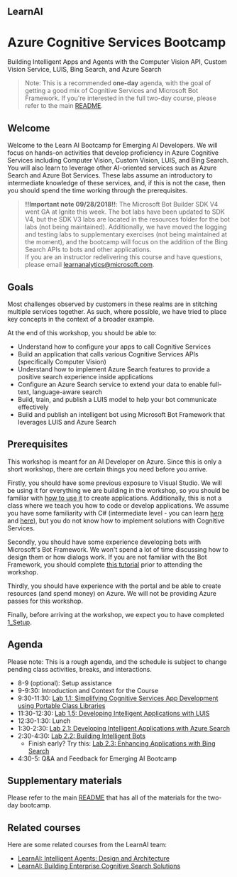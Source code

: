 ## LearnAI
# Azure Cognitive Services Bootcamp
Building Intelligent Apps and Agents with the Computer Vision API, Custom Vision Service, LUIS, Bing Search, and Azure Search

> Note: This is a recommended **one-day** agenda, with the goal of getting a good mix of Cognitive Services and Microsoft Bot Framework. If you're interested in the full two-day course, please refer to the main [README](../README.md).

## Welcome 

Welcome to the Learn AI Bootcamp for Emerging AI Developers. We will focus on hands-on activities that develop proficiency in Azure Cognitive Services including Computer Vision, Custom Vision, LUIS, and Bing Search. You will also learn to leverage other AI-oriented services such as Azure Search and Azure Bot Services. These labs assume an introductory to intermediate knowledge of these services, and, if this is not the case, then you should spend the time working through the prerequisites.

> **!!Important note 09/28/2018!!**: The Microsoft Bot Builder SDK V4 went GA at Ignite this week. The bot labs have been updated to SDK V4, but the SDK V3 labs are located in the resources folder for the bot labs (not being maintained). Additionally, we have moved the logging and testing labs to supplementary exercises (not being maintained at the moment), and the bootcamp will focus on the addition of the Bing Search APIs to bots and other applications.  
> If you are an instructor redelivering this course and have questions, please email learnanalytics@microsoft.com.  

## Goals

Most challenges observed by customers in these realms are in stitching multiple services together. As such, where possible, we have tried to place key concepts in the context of a broader example. 

At the end of this workshop, you should be able to:

- Understand how to configure your apps to call Cognitive Services
- Build an application that calls various Cognitive Services APIs (specifically Computer Vision)
- Understand how to implement Azure Search features to provide a positive search experience inside applications
- Configure an Azure Search service to extend your data to enable full-text, language-aware search
- Build, train, and publish a LUIS model to help your bot communicate effectively
- Build and publish an intelligent bot using Microsoft Bot Framework that leverages LUIS and Azure Search

## Prerequisites

This workshop is meant for an AI Developer on Azure. Since this is only a short workshop, there are certain things you need before you arrive.

Firstly, you should have some previous exposure to Visual Studio. We will be using it for everything we are building in the workshop, so you should be familiar with [how to use it](https://docs.microsoft.com/en-us/visualstudio/ide/visual-studio-ide) to create applications. Additionally, this is not a class where we teach you how to code or develop applications. We assume you have some familiarity with C# (intermediate level - you can learn [here](https://mva.microsoft.com/en-us/training-courses/c-fundamentals-for-absolute-beginners-16169?l=Lvld4EQIC_2706218949) and [here](https://docs.microsoft.com/en-us/dotnet/csharp/quick-starts/)), but you do not know how to implement solutions with Cognitive Services. 

Secondly, you should have some experience developing bots with Microsoft's Bot Framework. We won't spend a lot of time discussing how to design them or how dialogs work. If you are not familiar with the Bot Framework, you should complete [this tutorial](https://docs.microsoft.com/en-us/azure/bot-service/dotnet/bot-builder-dotnet-sdk-quickstart?view=azure-bot-service-4.0) prior to attending the workshop.

Thirdly, you should have experience with the portal and be able to create resources (and spend money) on Azure. We will not be providing Azure passes for this workshop.

Finally, before arriving at the workshop, we expect you to have completed [1_Setup](./lab01.1-computer_vision/1_Setup.md).


## Agenda

Please note: This is a rough agenda, and the schedule is subject to change pending class activities, breaks, and interactions.

- 8-9 (optional): Setup assistance
- 9-9:30: Introduction and Context for the Course
- 9:30-11:30: [Lab 1.1: Simplifying Cognitive Services App Development using Portable Class Libraries][lab-cogsrvc-301]
- 11:30-12:30: [Lab 1.5: Developing Intelligent Applications with LUIS][lab-cogsrvc-341]
- 12:30-1:30: Lunch
- 1:30-2:30: [Lab 2.1: Developing Intelligent Applications with Azure Search][lab-azsearch-301]
- 2:30-4:30: [Lab 2.2: Building Intelligent Bots][lab-intelbot-301]
    - Finish early? Try this: [Lab 2.3: Enhancing Applications with Bing Search](./lab02.3-bing_search/0_README.md)
- 4:30-5: Q&A and Feedback for Emerging AI Bootcamp
 

## Supplementary materials
Please refer to the main [README](../README.md) that has all of the materials for the two-day bootcamp.


## Related courses
Here are some related courses from the LearnAI team:
- [LearnAI: Intelligent Agents: Design and Architecture](https://aka.ms/daaia)
- [LearnAI: Building Enterprise Cognitive Search Solutions](https://aka.ms/csw)  

[lab-cogsrvc-301]: https://aka.ms/LearnAI-EmergingAIDevBootcamp-cogsrvc-301
[lab-cogsrvc-321]: https://aka.ms/LearnAI-EmergingAIDevBootcamp-cogsrvc-321
[lab-cogsrvc-322]: https://aka.ms/LearnAI-EmergingAIDevBootcamp-cogsrvc-322
[lab-cogsrvc-323]: https://aka.ms/LearnAI-EmergingAIDevBootcamp-cogsrvc-323
[lab-cogsrvc-341]: https://aka.ms/LearnAI-EmergingAIDevBootcamp-cogsrvc-341
[lab-azsearch-301]: https://aka.ms/LearnAI-EmergingAIDevBootcamp-azsearch-301
[lab-intelbot-301]: https://aka.ms/LearnAI-EmergingAIDevBootcamp-intelbot-301
[lab-intelbot-311]: https://aka.ms/LearnAI-EmergingAIDevBootcamp-intelbot-311
[lab-intelbot-321]:https://aka.ms/LearnAI-EmergingAIDevBootcamp-intelbot-321
[gitter]: https://gitter.im/LearnAI-Bootcamps

